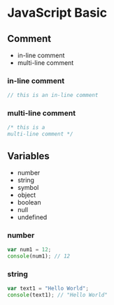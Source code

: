 # JavaScript Basic

## Comment
* in-line comment
* multi-line comment 

### in-line comment
```javascript
// this is an in-line comment
```

### multi-line comment
```javascript
/* this is a
multi-line comment */
```

## Variables
* number
* string
* symbol
* object
* boolean
* null
* undefined

### number
```javascript
var num1 = 12;
console(num1); // 12
```

### string
```javascript
var text1 = "Hello World";
console(text1); // "Hello World"
```
